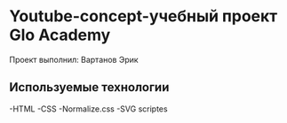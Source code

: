 # Youtube-concept-учебный проект Glo Academy 
Проект выполнил: Вартанов Эрик 

##  Используемые технологии 
-HTML
-CSS
-Normalize.css
-SVG scriptes
